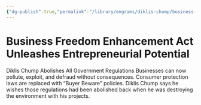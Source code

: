 ```yaml
---
{"dg-publish":true,"permalink":"/library/engrams/diklis-chump/business-freedom-enhancement-act-unleashes-entrepreneurial-potential/","tags":["DC/Monopoly"]}
---
```


# Business Freedom Enhancement Act Unleashes Entrepreneurial Potential
Diklis Chump Abolishes All Government Regulations
Businesses can now pollute, exploit, and defraud without consequences.
Consumer protection laws are replaced with “Buyer Beware” policies.
Diklis Chump says he wishes those regulations had been abolished back when he was destroying the environment with his projects.

